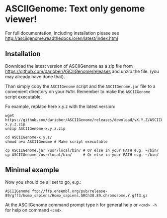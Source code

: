 ASCIIGenome: Text only genome viewer!
=====================================

For full documentation, including installation please see
http://asciigenome.readthedocs.io/en/latest/index.html

Installation
------------

Download the latest version of ASCIIGenome as a zip file from
https://github.com/dariober/ASCIIGenome/releases and unzip the file.  (you may
already have done that). 

Than simply copy the `ASCIIGenome` script and the `ASCIIGenome.jar` file to a
convenient directory on your `PATH`. Remember to make the `ASCIIGenome` script
executable.

Fo example, replace here x.y.z with the latest version:

``` 
wget https://github.com/dariober/ASCIIGenome/releases/download/vX.Y.Z/ASCIIGenome-x.y.z.zip
unzip ASCIIGenome-x.y.z.zip

cd ASCIIGenome-x.y.z/ 
chmod a+x ASCIIGenome # Make script executable

cp ASCIIGenome.jar /usr/local/bin/ # Or else in your PATH e.g. ~/bin/ 
cp ASCIIGenome /usr/local/bin/     # Or else in your PATH e.g. ~/bin/
```

Minimal example
---------------

Now you should be all set to go, e.g.:

```
ASCIIGenome ftp://ftp.ensembl.org/pub/release-89/gff3/homo_sapiens/Homo_sapiens.GRCh38.89.chromosome.Y.gff3.gz
```

At the ASCIIGenome command prompt type `h` for general help or `<cmd> -h` for help on command `<cmd>`.
